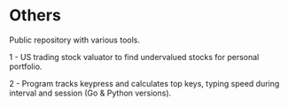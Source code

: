 # Others
Public repository with various tools.

1 - US trading stock valuator to find undervalued stocks for personal portfolio.

2 - Program tracks keypress and calculates top keys, typing speed during interval and session (Go & Python versions).
